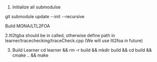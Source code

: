 1. Initialize all submodulse 

git submodule update --init --recursive

Build MONA/LTL2FOA

2.ltl2tgba should be in called, otherwise define path in learner/tracechecking/traceCheck.cpp
(We will use ltl2foa in future)

3. Build Learner
    cd learner && rm -r build && mkdir build && cd build && cmake .. && make
